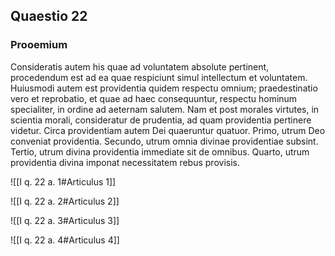 ## Quaestio 22

### Prooemium

Consideratis autem his quae ad voluntatem absolute pertinent, procedendum est ad ea quae respiciunt simul intellectum et voluntatem. Huiusmodi autem est providentia quidem respectu omnium; praedestinatio vero et reprobatio, et quae ad haec consequuntur, respectu hominum specialiter, in ordine ad aeternam salutem. Nam et post morales virtutes, in scientia morali, consideratur de prudentia, ad quam providentia pertinere videtur. Circa providentiam autem Dei quaeruntur quatuor. Primo, utrum Deo conveniat providentia. Secundo, utrum omnia divinae providentiae subsint. Tertio, utrum divina providentia immediate sit de omnibus. Quarto, utrum providentia divina imponat necessitatem rebus provisis.

![[I q. 22 a. 1#Articulus 1]]

![[I q. 22 a. 2#Articulus 2]]

![[I q. 22 a. 3#Articulus 3]]

![[I q. 22 a. 4#Articulus 4]]

